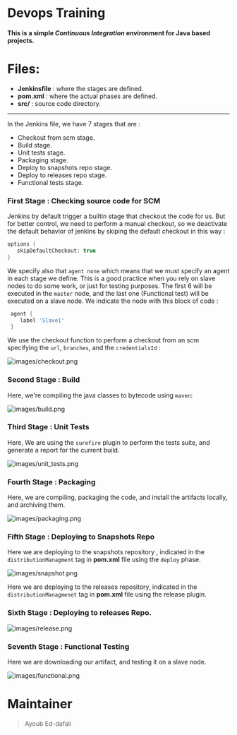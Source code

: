 # Devops Training

#### This is a simple *Continuous Integration* environment for Java based projects.


# Files:

 - **Jenkinsfile** : where the stages are defined.
 - **pom.xml** : where the actual phases are defined.
 - **src/** : source code directory.

---

In the Jenkins file, we have 7 stages that are :
 - Checkout from scm stage.
 - Build stage.
 - Unit tests stage.
 - Packaging stage.
 - Deploy to snapshots repo stage.
 - Deploy to releases repo stage.
 - Functional tests stage.

### First Stage : Checking source code for SCM

 Jenkins by default trigger a builtin stage that checkout the code for us. But for better control, we need to perform a manual checkout, so we deactivate the default behavior of jenkins by skiping the default checkout in this way :

 ```groovy
 options {
    skipDefaultCheckout: true
 }
 ```

We specify also that `agent none` which means that we must specify an agent in each stage we define. This is a good practice when you rely on slave nodes to do some work, or just for testing purposes.
The first 6 will be executed in the `master` node, and the last one (Functional test) will be executed on a slave node. We indicate the node with this block of code :

```groovy
 agent {
    label 'Slave1'
 }
```

We use the checkout function to perform a checkout from an scm specifying the `url`, `branches`, and the `credentialsId` :

![images/checkout.png]()

### Second Stage : Build

Here, we're compiling the java classes to bytecode using `maven`:

![images/build.png]()

### Third Stage : Unit Tests

Here, We are using the `surefire` plugin to perform the tests suite, and generate a report for the current build.

![images/unit_tests.png]()

### Fourth Stage : Packaging

Here, we are compiling, packaging the code, and install the artifacts locally, and archiving them.

![images/packaging.png]()

### Fifth Stage : Deploying to Snapshots Repo

Here we are deploying to the snapshots repository , indicated in the `distributionManagment` tag in **pom.xml** file using the `deploy` phase.

![images/snapshot.png]()

Here we are deploying to the releases repository, indicated in the `distributionManagmenet` tag in **pom.xml** file using the release plugin.

### Sixth Stage : Deploying to releases Repo.

![images/release.png]()

### Seventh Stage : Functional Testing

Here we are downloading our artifact, and testing it on a slave node.

![images/functional.png]()


# Maintainer

> Ayoub Ed-dafali








